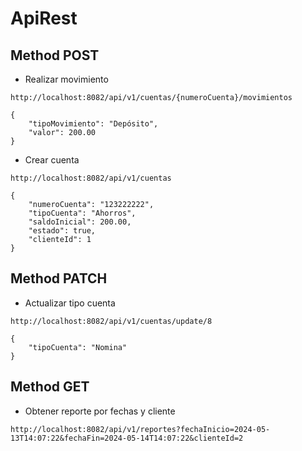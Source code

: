 # ApiRest
## Method POST
- Realizar movimiento

`http://localhost:8082/api/v1/cuentas/{numeroCuenta}/movimientos`
```
{
    "tipoMovimiento": "Depósito",
    "valor": 200.00
}
```
- Crear cuenta

`http://localhost:8082/api/v1/cuentas`
```
{
    "numeroCuenta": "123222222",
    "tipoCuenta": "Ahorros",
    "saldoInicial": 200.00,
    "estado": true,
    "clienteId": 1
}
```
## Method PATCH
- Actualizar tipo cuenta

`http://localhost:8082/api/v1/cuentas/update/8`
```
{
    "tipoCuenta": "Nomina"
}
```
## Method GET
- Obtener reporte por fechas y cliente

`http://localhost:8082/api/v1/reportes?fechaInicio=2024-05-13T14:07:22&fechaFin=2024-05-14T14:07:22&clienteId=2`
